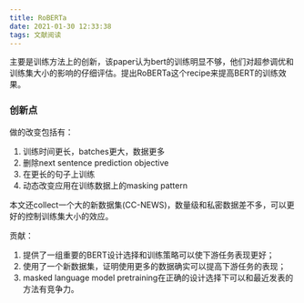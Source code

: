 ```yaml
---
title: RoBERTa
date: 2021-01-30 12:33:38
tags: 文献阅读
---
```

主要是训练方法上的创新，该paper认为bert的训练明显不够，他们对超参调优和训练集大小的影响的仔细评估。提出RoBERTa这个recipe来提高BERT的训练效果。
<!--more-->
### 创新点
做的改变包括有：
1. 训练时间更长，batches更大，数据更多
2. 删除next sentence prediction objective
3. 在更长的句子上训练
4. 动态改变应用在训练数据上的masking pattern
   
本文还collect一个大的新数据集(CC-NEWS)，数量级和私密数据差不多，可以更好的控制训练集大小的效应。

贡献：
1. 提供了一组重要的BERT设计选择和训练策略可以使下游任务表现更好；
2. 使用了一个新数据集，证明使用更多的数据确实可以提高下游任务的表现；
3. masked language model pretraining在正确的设计选择下可以和最近发表的方法有竞争力。